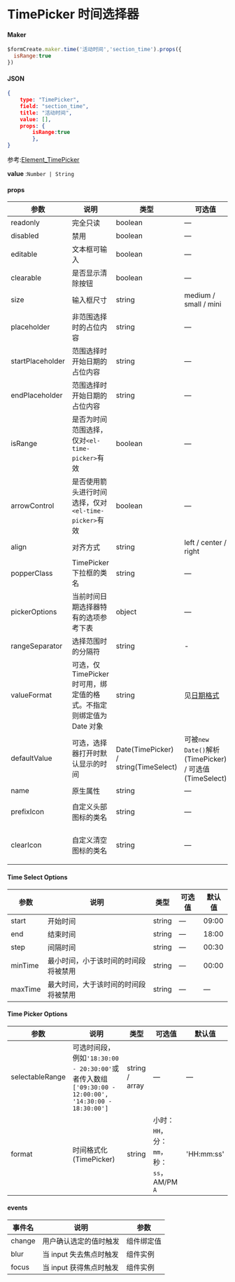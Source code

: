 # TimePicker 时间选择器

#### Maker
```js
$formCreate.maker.time('活动时间','section_time').props({
  isRange:true
})
```

#### JSON
```json
{
    type: "TimePicker",
    field: "section_time",
    title: "活动时间",
    value: [],
    props: {
        isRange:true
        },
}
```

参考:[Element_TimePicker](http://element-cn.eleme.io/#/zh-CN/component/time-picker)

**value** :`Number | String`

#### props

| 参数              | 说明                                                         | 类型                                  | 可选值                                                       | 默认值               |
| ----------------- | ------------------------------------------------------------ | ------------------------------------- | ------------------------------------------------------------ | -------------------- |
| readonly          | 完全只读                                                     | boolean                               | —                                                            | false                |
| disabled          | 禁用                                                         | boolean                               | —                                                            | false                |
| editable          | 文本框可输入                                                 | boolean                               | —                                                            | true                 |
| clearable         | 是否显示清除按钮                                             | boolean                               | —                                                            | true                 |
| size              | 输入框尺寸                                                   | string                                | medium / small / mini                                        | —                    |
| placeholder       | 非范围选择时的占位内容                                       | string                                | —                                                            | —                    |
| startPlaceholder | 范围选择时开始日期的占位内容                                 | string                                | —                                                            | —                    |
| endPlaceholder   | 范围选择时开始日期的占位内容                                 | string                                | —                                                            | —                    |
| isRange          | 是否为时间范围选择，仅对`<el-time-picker>`有效               | boolean                               | —                                                            | false                |
| arrowControl     | 是否使用箭头进行时间选择，仅对`<el-time-picker>`有效         | boolean                               | —                                                            | false                |
| align             | 对齐方式                                                     | string                                | left / center / right                                        | left                 |
| popperClass      | TimePicker 下拉框的类名                                      | string                                | —                                                            | —                    |
| pickerOptions    | 当前时间日期选择器特有的选项参考下表                         | object                                | —                                                            | {}                   |
| rangeSeparator   | 选择范围时的分隔符                                           | string                                | -                                                            | '-'                  |
| valueFormat      | 可选，仅TimePicker时可用，绑定值的格式。不指定则绑定值为 Date 对象 | string                                | 见[日期格式](http://element-cn.eleme.io/#/zh-CN/component/date-picker#ri-qi-ge-shi) | —                    |
| defaultValue     | 可选，选择器打开时默认显示的时间                             | Date(TimePicker) / string(TimeSelect) | 可被`new Date()`解析(TimePicker) / 可选值(TimeSelect)        | —                    |
| name              | 原生属性                                                     | string                                | —                                                            | —                    |
| prefixIcon       | 自定义头部图标的类名                                         | string                                | —                                                            | el-icon-time         |
| clearIcon        | 自定义清空图标的类名                                         | string                                | —                                                            | el-icon-circle-close |

#### Time Select Options

| 参数    | 说明                                 | 类型   | 可选值 | 默认值 |
| ------- | ------------------------------------ | ------ | ------ | ------ |
| start   | 开始时间                             | string | —      | 09:00  |
| end     | 结束时间                             | string | —      | 18:00  |
| step    | 间隔时间                             | string | —      | 00:30  |
| minTime | 最小时间，小于该时间的时间段将被禁用 | string | —      | 00:00  |
| maxTime | 最大时间，大于该时间的时间段将被禁用 | string | —      | —      |

#### Time Picker Options

| 参数            | 说明                                                         | 类型           | 可选值                                    | 默认值     |
| --------------- | ------------------------------------------------------------ | -------------- | ----------------------------------------- | ---------- |
| selectableRange | 可选时间段，例如`'18:30:00 - 20:30:00'`或者传入数组`['09:30:00 - 12:00:00', '14:30:00 - 18:30:00']` | string / array | —                                         | —          |
| format          | 时间格式化(TimePicker)                                       | string         | 小时：`HH`，分：`mm`，秒：`ss`，AM/PM `A` | 'HH:mm:ss' |



#### events

| 事件名 | 说明                    | 参数       |
| ------ | ----------------------- | ---------- |
| change | 用户确认选定的值时触发  | 组件绑定值 |
| blur   | 当 input 失去焦点时触发 | 组件实例   |
| focus  | 当 input 获得焦点时触发 | 组件实例   |
